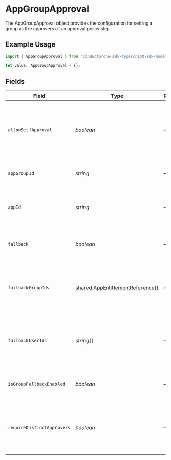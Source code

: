 # AppGroupApproval

The AppGroupApproval object provides the configuration for setting a group as the approvers of an approval policy step.

## Example Usage

```typescript
import { AppGroupApproval } from "conductorone-sdk-typescript/sdk/models/shared";

let value: AppGroupApproval = {};
```

## Fields

| Field                                                                                               | Type                                                                                                | Required                                                                                            | Description                                                                                         |
| --------------------------------------------------------------------------------------------------- | --------------------------------------------------------------------------------------------------- | --------------------------------------------------------------------------------------------------- | --------------------------------------------------------------------------------------------------- |
| `allowSelfApproval`                                                                                 | *boolean*                                                                                           | :heavy_minus_sign:                                                                                  | Configuration to allow self approval if the target user is a member of the group during this step.  |
| `appGroupId`                                                                                        | *string*                                                                                            | :heavy_minus_sign:                                                                                  | The ID of the group specified for approval.                                                         |
| `appId`                                                                                             | *string*                                                                                            | :heavy_minus_sign:                                                                                  | The ID of the app that contains the group specified for approval.                                   |
| `fallback`                                                                                          | *boolean*                                                                                           | :heavy_minus_sign:                                                                                  | Configuration to allow a fallback if the group is empty.                                            |
| `fallbackGroupIds`                                                                                  | [shared.AppEntitlementReference](../../../sdk/models/shared/appentitlementreference.md)[]           | :heavy_minus_sign:                                                                                  | Configuration to specify which groups to fallback to if fallback is enabled and the group is empty. |
| `fallbackUserIds`                                                                                   | *string*[]                                                                                          | :heavy_minus_sign:                                                                                  | Configuration to specific which users to fallback to if fallback is enabled and the group is empty. |
| `isGroupFallbackEnabled`                                                                            | *boolean*                                                                                           | :heavy_minus_sign:                                                                                  | Configuration to enable fallback for group fallback.                                                |
| `requireDistinctApprovers`                                                                          | *boolean*                                                                                           | :heavy_minus_sign:                                                                                  | Configuration to require distinct approvers across approval steps of a rule.                        |